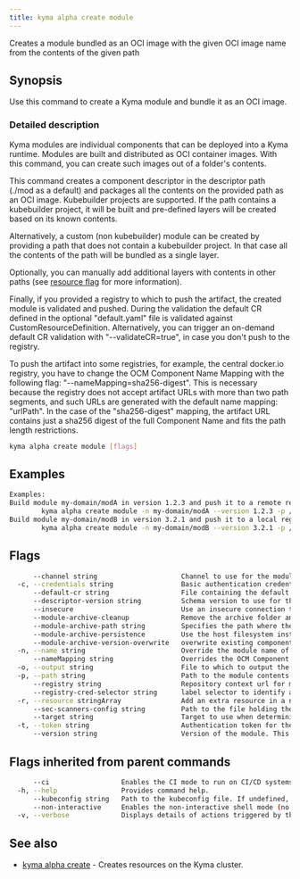 ```yaml
---
title: kyma alpha create module
---
```


Creates a module bundled as an OCI image with the given OCI image name from the contents of the given path

## Synopsis

Use this command to create a Kyma module and bundle it as an OCI image.

### Detailed description

Kyma modules are individual components that can be deployed into a Kyma runtime. Modules are built and distributed as OCI container images. 
With this command, you can create such images out of a folder's contents.

This command creates a component descriptor in the descriptor path (./mod as a default) and packages all the contents on the provided path as an OCI image.
Kubebuilder projects are supported. If the path contains a kubebuilder project, it will be built and pre-defined layers will be created based on its known contents.

Alternatively, a custom (non kubebuilder) module can be created by providing a path that does not contain a kubebuilder project. In that case all the contents of the path will be bundled as a single layer.

Optionally, you can manually add additional layers with contents in other paths (see [resource flag](#flags) for more information).

Finally, if you provided a registry to which to push the artifact, the created module is validated and pushed. During the validation the default CR defined in the optional "default.yaml" file is validated against CustomResourceDefinition.
Alternatively, you can trigger an on-demand default CR validation with "--validateCR=true", in case you don't push to the registry.

To push the artifact into some registries, for example, the central docker.io registry, you have to change the OCM Component Name Mapping with the following flag: "--nameMapping=sha256-digest". This is necessary because the registry does not accept artifact URLs with more than two path segments, and such URLs are generated with the default name mapping: "urlPath". In the case of the "sha256-digest" mapping, the artifact URL contains just a sha256 digest of the full Component Name and fits the path length restrictions.



```bash
kyma alpha create module [flags]
```

## Examples

```bash
Examples:
Build module my-domain/modA in version 1.2.3 and push it to a remote registry
		kyma alpha create module -n my-domain/modA --version 1.2.3 -p /path/to/module --registry https://dockerhub.com
Build module my-domain/modB in version 3.2.1 and push it to a local registry "unsigned" subfolder without tls
		kyma alpha create module -n my-domain/modB --version 3.2.1 -p /path/to/module --registry http://localhost:5001/unsigned --insecure

```

## Flags

```bash
      --channel string                     Channel to use for the module template. (default "regular")
  -c, --credentials string                 Basic authentication credentials for the given registry in the format user:password
      --default-cr string                  File containing the default custom resource of the module. If the module is a kubebuilder project, the default CR will be automatically detected.
      --descriptor-version string          Schema version to use for the generated OCM descriptor. One of ocm.software/v3alpha1,v2 (default "v2")
      --insecure                           Use an insecure connection to access the registry.
      --module-archive-cleanup             Remove the archive folder and all its contents at the end if used in conjunction with persistent archiving.
      --module-archive-path string         Specifies the path where the module artifacts are locally cached to generate the image. If the path already has a module, use the overwrite flag to overwrite it. (default "./mod")
      --module-archive-persistence         Use the host filesystem instead of inmemory archiving to build the module
      --module-archive-version-overwrite   overwrite existing component versions of the module. If set to false, the push will be a No-Op.
  -n, --name string                        Override the module name of the kubebuilder project. If the module is not a kubebuilder project, this flag is mandatory.
      --nameMapping string                 Overrides the OCM Component Name Mapping, one of: "urlPath" or "sha256-digest" (default "urlPath")
  -o, --output string                      File to which to output the module template if the module is uploaded to a registry (default "template.yaml")
  -p, --path string                        Path to the module contents. (default current directory)
      --registry string                    Repository context url for module to upload. The repository url will be automatically added to the repository contexts in the module
      --registry-cred-selector string      label selector to identify a secret of type kubernetes.io/dockerconfigjson (that needs to be created externally) which allows the image to be accessed in private image registries. This can be used if you push your module to a registry with authenticated access. Example: "label1=value1,label2=value2"
  -r, --resource stringArray               Add an extra resource in a new layer with format <NAME:TYPE@PATH>. It is also possible to provide only a path; name will default to the last path element and type to 'helm-chart'
      --sec-scanners-config string         Path to the file holding the security scan configuration. (default "sec-scanners-config.yaml")
      --target string                      Target to use when determining where to install the module. Can be 'control-plane' or 'remote'. (default "control-plane")
  -t, --token string                       Authentication token for the given registry (alternative to basic authentication).
      --version string                     Version of the module. This flag is mandatory.
```

## Flags inherited from parent commands

```bash
      --ci                  Enables the CI mode to run on CI/CD systems. It avoids any user interaction (such as no dialog prompts) and ensures that logs are formatted properly in log files (such as no spinners for CLI steps).
  -h, --help                Provides command help.
      --kubeconfig string   Path to the kubeconfig file. If undefined, Kyma CLI uses the KUBECONFIG environment variable, or falls back "/$HOME/.kube/config".
      --non-interactive     Enables the non-interactive shell mode (no colorized output, no spinner).
  -v, --verbose             Displays details of actions triggered by the command.
```

## See also

* [kyma alpha create](kyma_alpha_create.md)	 - Creates resources on the Kyma cluster.

